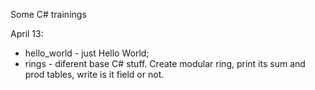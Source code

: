 Some C# trainings

April 13:
- hello_world - just Hello World;
- rings - diferent base C# stuff. Create modular ring, print its sum and prod tables, write is it field or not.

